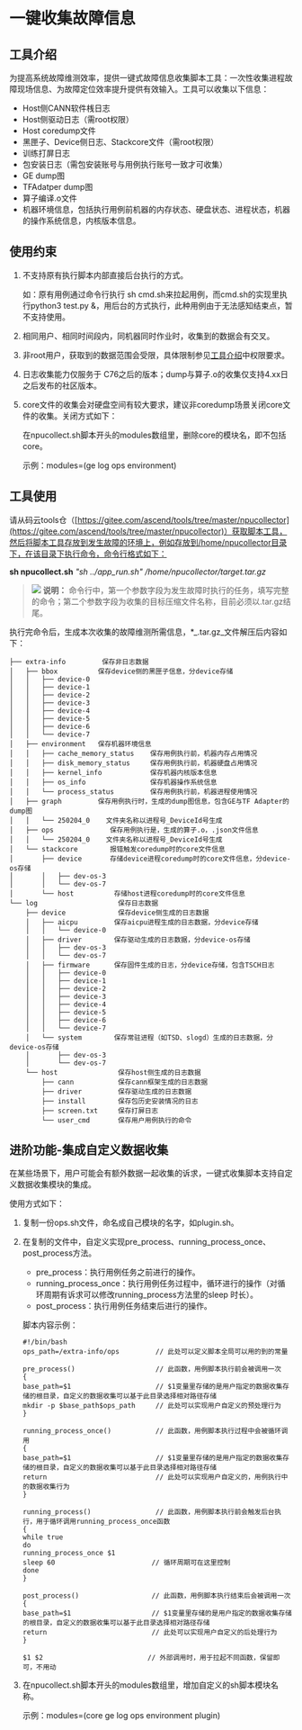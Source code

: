 # 一键收集故障信息<a name="ZH-CN_TOPIC_0000001103715860"></a>

## 工具介绍<a name="section182635125168"></a>

为提高系统故障维测效率，提供一键式故障信息收集脚本工具：一次性收集进程故障现场信息、为故障定位效率提升提供有效输入。工具可以收集以下信息：

-   Host侧CANN软件桟日志
-   Host侧驱动日志（需root权限）
-   Host coredump文件
-   黑匣子、Device侧日志、Stackcore文件（需root权限）
-   训练打屏日志
-   包安装日志（需包安装账号与用例执行账号一致才可收集）
-   GE dump图
-   TFAdatper dump图
-   算子编译.o文件
-   机器环境信息，包括执行用例前机器的内存状态、硬盘状态、进程状态，机器的操作系统信息，内核版本信息。

## 使用约束<a name="section1872274617296"></a>

1.  不支持原有执行脚本内部直接后台执行的方式。

    如：原有用例通过命令行执行 sh cmd.sh来拉起用例，而cmd.sh的实现里执行python3 test.py &，用后台的方式执行，此种用例由于无法感知结束点，暂不支持使用。

2.  相同用户、相同时间段内，同机器同时作业时，收集到的数据会有交叉。
3.  非root用户，获取到的数据范围会受限，具体限制参见[工具介绍](#section182635125168)中权限要求。
4.  日志收集能力仅服务于 C76之后的版本；dump与算子.o的收集仅支持4.xx日之后发布的社区版本。
5.  core文件的收集会对硬盘空间有较大要求，建议非coredump场景关闭core文件的收集。关闭方式如下：

    在npucollect.sh脚本开头的modules数组里，删除core的模块名，即不包括core。

    示例：modules=\(ge log ops environment\)


## 工具使用<a name="section171791224131610"></a>

请从码云tools仓（[https://gitee.com/ascend/tools/tree/master/npucollector](https://gitee.com/ascend/tools/tree/master/npucollector)）获取脚本工具，然后将脚本工具存放到发生故障的环境上，例如存放到/home/npucollector目录下，在该目录下执行命令，命令行格式如下：

**sh npucollect.sh** _"sh ../app\_run.sh" /home/npucollector/target.tar.gz_

>![](public_sys-resources/icon-note.gif) **说明：** 
>命令行中，第一个参数字段为发生故障时执行的任务，填写完整的命令；第二个参数字段为收集的目标压缩文件名称，目前必须以.tar.gz结尾。

执行完命令后，生成本次收集的故障维测所需信息，\*_.tar.gz_文件解压后内容如下：

```
├── extra-info         保存非日志数据
│   ├── bbox          保存device侧的黑匣子信息，分device存储
│   │   ├── device-0
│   │   ├── device-1
│   │   ├── device-2
│   │   ├── device-3
│   │   ├── device-4
│   │   ├── device-5
│   │   ├── device-6
│   │   └── device-7
│   ├── environment   保存机器环境信息
│   │   ├── cache_memory_status    保存用例执行前，机器内存占用情况
│   │   ├── disk_memory_status     保存用例执行前，机器硬盘占用情况
│   │   ├── kernel_info            保存机器内核版本信息
│   │   ├── os_info                保存机器操作系统信息
│   │   └── process_status         保存用例执行前，机器进程使用情况
│   ├── graph         保存用例执行时，生成的dump图信息，包含GE与TF Adapter的dump图
│   │   └── 250204_0    文件夹名称以进程号_DeviceId号生成
│   ├── ops              保存用例执行是，生成的算子.o，.json文件信息
│   │   └── 250204_0    文件夹名称以进程号_DeviceId号生成
│   └── stackcore        报错触发coredump时的core文件信息
│       ├── device       存储device进程coredump时的core文件信息，分device-os存储
│       │   ├── dev-os-3
│       │   └── dev-os-7
│       └── host          存储host进程coredump时的core文件信息
└── log                    保存日志数据
    ├── device             保存device侧生成的日志数据
    │   ├── aicpu         保存aicpu进程生成的日志数据，分device存储
    │   │   └── device-0
    │   ├── driver        保存驱动生成的日志数据，分device-os存储
    │   │   ├── dev-os-3
    │   │   └── dev-os-7
    │   ├── firmware      保存固件生成的日志，分device存储，包含TSCH日志
    │   │   ├── device-0
    │   │   ├── device-1
    │   │   ├── device-2
    │   │   ├── device-3
    │   │   ├── device-4
    │   │   ├── device-5
    │   │   ├── device-6
    │   │   └── device-7
    │   └── system        保存常驻进程（如TSD、slogd）生成的日志数据，分device-os存储
    │       ├── dev-os-3
    │       └── dev-os-7
    └── host               保存host侧生成的日志数据
        ├── cann           保存cann框架生成的日志数据
        ├── driver         保存驱动生成的日志数据
        ├── install        保存包历史安装情况的日志
        ├── screen.txt     保存打屏日志
        └── user_cmd       保存用户用例执行的命令
```

## 进阶功能-集成自定义数据收集<a name="section63821348291"></a>

在某些场景下，用户可能会有额外数据一起收集的诉求，一键式收集脚本支持自定义数据收集模块的集成。

使用方式如下：

1.  复制一份ops.sh文件，命名成自己模块的名字，如plugin.sh。
2.  在复制的文件中，自定义实现pre\_process、running\_process\_once、post\_process方法。

    -   pre\_process：执行用例任务之前进行的操作。
    -   running\_process\_once：执行用例任务过程中，循环进行的操作（对循环周期有诉求可以修改running\_process方法里的sleep 时长）。
    -   post\_process：执行用例任务结束后进行的操作。

    脚本内容示例：

    ```
    #!/bin/bash
    ops_path=/extra-info/ops         // 此处可以定义脚本全局可以用的到的常量
    
    pre_process()                    // 此函数，用例脚本执行前会被调用一次
    {
    base_path=$1                     // $1变量里存储的是用户指定的数据收集存储的根目录，自定义的数据收集可以基于此目录选择相对路径存储
    mkdir -p $base_path$ops_path     // 此处可以实现用户自定义的预处理行为
    }
    
    running_process_once()           // 此函数，用例脚本执行过程中会被循环调用
    {
    base_path=$1                     // $1变量里存储的是用户指定的数据收集存储的根目录，自定义的数据收集可以基于此目录选择相对路径存储
    return                           // 此处可以实现用户自定义的，用例执行中的数据收集行为
    }
    
    running_process()                // 此函数，用例脚本执行前会触发后台执行，用于循环调用running_process_once函数
    {
    while true
    do
    running_process_once $1
    sleep 60                        // 循环周期可在这里控制
    done
    }
    
    post_process()                  // 此函数，用例脚本执行结束后会被调用一次
    {
    base_path=$1                    // $1变量里存储的是用户指定的数据收集存储的根目录，自定义的数据收集可以基于此目录选择相对路径存储
    return                          // 此处可以实现用户自定义的后处理行为
    }
    
    $1 $2                          // 外部调用时，用于拉起不同函数，保留即可，不用动
    ```

3.  在npucollect.sh脚本开头的modules数组里，增加自定义的sh脚本模块名称。

    示例：modules=\(core ge log ops environment plugin\)


